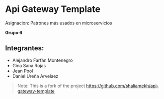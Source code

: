 # Api Gateway Template

Asignacion: Patrones más usados en microservicios

**Grupo 6**

## Integrantes:
- Alejandro Farfán Montenegro
- Gina Sana Rojas
- Jean Pool
- Daniel Ureña Arvelaez

> Note: This is a fork of the project https://github.com/shaliamekh/api-gateway-template
